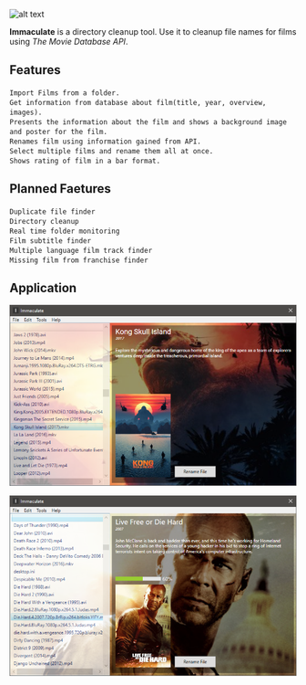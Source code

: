 [logo]:https://raw.githubusercontent.com/nebbsie/immaculate/master/logo.png "Immaculate logo"
![alt text](https://raw.githubusercontent.com/nebbsie/immaculate/master/logo.png "Logo Title Text 1")

**Immaculate** is a directory cleanup tool. Use it to cleanup file names for films using  *The Movie Database API*.

## Features
`Import Films from a folder.`</br>
`Get information from database about film(title, year, overview, images).`</br>
`Presents the information about the film and shows a background image and poster for the film.`</br>
`Renames film using information gained from API.`</br>
`Select multiple films and rename them all at once.`</br>
`Shows rating of film in a bar format.`</br>

## Planned Faetures
`Duplicate file finder`</br>
`Directory cleanup`</br>
`Real time folder monitoring`</br>
`Film subtitle finder`</br>
`Multiple language film track finder`</br>
`Missing film from franchise finder`</br>


## Application
![alt tag](https://raw.githubusercontent.com/nebbsie/immaculate-gui/master/kongIsland.PNG)

![alt tag](https://raw.githubusercontent.com/nebbsie/immaculate-gui/78650c39d634dd832782fc5caeeddde119542855/DIEHARD.PNG)
